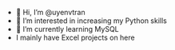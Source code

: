 - 👋 Hi, I’m @uyenvtran
- 👀 I’m interested in increasing my Python skills
- 🌱 I’m currently learning MySQL
- I mainly have Excel projects on here
